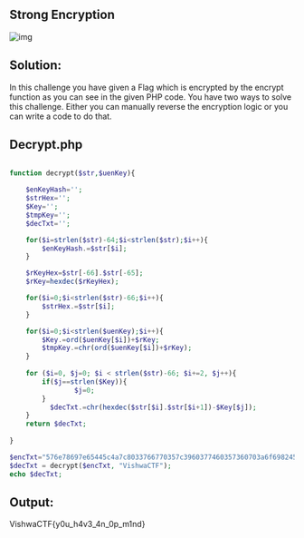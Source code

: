 
## Strong Encryption

![img](https://i.ibb.co/WBjQCMS/image.png)

## Solution:

In this challenge you have given a Flag which is encrypted by the encrypt function as you can see in the given PHP code. You have two ways to solve this challenge. Either you can manually reverse the encryption logic or you can write a code to do that.

## Decrypt.php
```php

function decrypt($str,$uenKey){

    $enKeyHash='';
    $strHex='';
    $Key='';
    $tmpKey='';
    $decTxt='';

    for($i=strlen($str)-64;$i<strlen($str);$i++){
        $enKeyHash.=$str[$i];
    }    

    $rKeyHex=$str[-66].$str[-65];
    $rKey=hexdec($rKeyHex);

    for($i=0;$i<strlen($str)-66;$i++){
        $strHex.=$str[$i];
    }  

    for($i=0;$i<strlen($uenKey);$i++){
        $Key.=ord($uenKey[$i])+$rKey;
        $tmpKey.=chr(ord($uenKey[$i])+$rKey);
    } 
    
    for ($i=0, $j=0; $i < strlen($str)-66; $i+=2, $j++){
        if($j==strlen($Key)){
                $j=0;
        }    
          $decTxt.=chr(hexdec($str[$i].$str[$i+1])-$Key[$j]);
    }
    return $decTxt;
  
}

$encTxt="576e78697e65445c4a7c8033766770357c3960377460357360703a6f6982452f12f4712f4c769a75b33cb995fa169056168939a8b0b28eafe0d724f18dc4a7";
$decTxt = decrypt($encTxt, "VishwaCTF");
echo $decTxt;

```


## Output:

VishwaCTF{y0u_h4v3_4n_0p_m1nd} 
